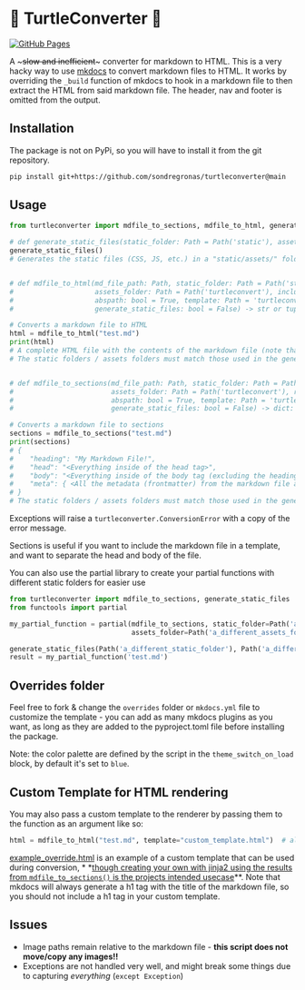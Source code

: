 # 🐢 TurtleConverter 🐢

[![GitHub Pages](https://badgen.net/badge/example%20output/github%20pages/?icon=chrome)](https://sondregronas.github.io/turtleconverter/)

A ~~~slow and inefficient~~~ converter for markdown to HTML. This is a very hacky way to use [mkdocs](https://www.mkdocs.org/)
to convert markdown files to HTML. It works by overriding the `_build` function of mkdocs to hook in a markdown file to
then extract the HTML from said markdown file. The header, nav and footer is omitted from the output.

## Installation

The package is not on PyPi, so you will have to install it from the git repository.

```bash
pip install git+https://github.com/sondregronas/turtleconverter@main
```

## Usage

```py
from turtleconverter import mdfile_to_sections, mdfile_to_html, generate_static_files

# def generate_static_files(static_folder: Path = Path('static'), assets_folder: Path = Path('turtleconvert')) -> None:
generate_static_files()
# Generates the static files (CSS, JS, etc.) in a "static/assets/" folder (paths must match with the other functions)


# def mdfile_to_html(md_file_path: Path, static_folder: Path = Path('static'),
#                    assets_folder: Path = Path('turtleconvert'), include_metadata: bool = False,
#                    abspath: bool = True, template: Path = 'turtleconvert.html',
#                    generate_static_files: bool = False) -> str or tuple:

# Converts a markdown file to HTML
html = mdfile_to_html("test.md")
print(html)
# A complete HTML file with the contents of the markdown file (note that the static files are not generated by default)
# The static folders / assets folders must match those used in the generate_static_files function


# def mdfile_to_sections(md_file_path: Path, static_folder: Path = Path('static'),
#                        assets_folder: Path = Path('turtleconvert'), remove_heading: bool = True,
#                        abspath: bool = True, template: Path = 'turtleconvert.html',
#                        generate_static_files: bool = False) -> dict:

# Converts a markdown file to sections
sections = mdfile_to_sections("test.md")
print(sections)
# {
#    "heading": "My Markdown File!",
#    "head": "<Everything inside of the head tag>",
#    "body": "<Everything inside of the body tag (excluding the heading unless remove_heading=False)>",
#    "meta": { <All the metadata (frontmatter) from the markdown file as a dictionary> }
# }
# The static folders / assets folders must match those used in the generate_static_files function
```

Exceptions will raise a `turtleconverter.ConversionError` with a copy of the error message.

Sections is useful if you want to include the markdown file in a template, and want to separate the head and body of the
file.

You can also use the partial library to create your partial functions with different static folders for easier use

```py
from turtleconverter import mdfile_to_sections, generate_static_files
from functools import partial

my_partial_function = partial(mdfile_to_sections, static_folder=Path('a_different_static_folder'),
                              assets_folder=Path('a_different_assets_folder'))

generate_static_files(Path('a_different_static_folder'), Path('a_different_assets_folder'))
result = my_partial_function('test.md')
```

## Overrides folder

Feel free to fork & change the `overrides` folder or `mkdocs.yml` file to customize the template - you can add as many
mkdocs plugins as you want, as long as they are added to the pyproject.toml file before installing the package.

Note: the color palette are defined by the script in the `theme_switch_on_load` block, by default it's set to `blue`.

## Custom Template for HTML rendering

You may also pass a custom template to the renderer by passing them to the function as an argument like so:

```py
html = mdfile_to_html("test.md", template="custom_template.html")  # alternatively you can use a Path object
```

[example_override.html](example_override.html) is an example of a custom template that can be used during conversion, *
*<ins>though creating your own with jinja2 using the results from `mdfile_to_sections()` is the projects intended
usecase</ins>**. Note that mkdocs will always generate a h1 tag with the title of the markdown file, so you should not
include a h1 tag in your custom template.

## Issues

- Image paths remain relative to the markdown file - **this script does not move/copy any images!!**
- Exceptions are not handled very well, and might break some things due to capturing _everything_ (`except Exception`)
